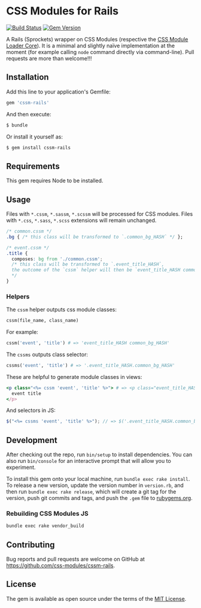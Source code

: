 # CSS Modules for Rails

[![Build Status](https://travis-ci.org/tomasc/cssm-rails.svg)](https://travis-ci.org/tomasc/cssm-rails) [![Gem Version](https://badge.fury.io/rb/cssm-rails.svg)](http://badge.fury.io/rb/cssm-rails)

A Rails (Sprockets) wrapper on CSS Modules (respective the [CSS Module Loader Core](https://github.com/css-modules/css-modules-loader-core)).
It is a minimal and slightly naïve implementation at the moment (for example calling `node` command directly via command-line). Pull requests are more than welcome!!!

## Installation

Add this line to your application's Gemfile:

```ruby
gem 'cssm-rails'
```

And then execute:

```sh
$ bundle
```

Or install it yourself as:

```sh
$ gem install cssm-rails
```

## Requirements

This gem requires Node to be installed.

## Usage

Files with `*.cssm`, `*.sassm`, `*.scssm` will be processed for CSS modules.
Files with `*.css`, `*.sass`, `*.scss` extensions will remain unchanged.

```css
/* common.cssm */
.bg { /* this class will be transformed to `.common_bg_HASH` */ };
```

```css
/* event.cssm */
.title {
  composes: bg from './common.cssm';
  /* this class will be transformed to `.event_title_HASH`,
  the outcome of the `cssm` helper will then be `event_title_HASH common_bg_HASH`
  */
}
```

### Helpers

The `cssm` helper outputs css module classes:

```ruby
cssm(file_name, class_name)
```

For example:

```ruby
cssm('event', 'title') # => 'event_title_HASH common_bg_HASH'
```

The `cssms` outputs class selector:

```ruby
cssms('event', 'title') # => '.event_title_HASH.common_bg_HASH'
```

These are helpful to generate module classes in views:

```ruby
<p class="<%= cssm 'event', 'title' %>"> # => <p class="event_title_HASH common_bg_HASH">
  event title
</p>
```

And selectors in JS:

```js
$("<%= cssms 'event', 'title' %>"); // => $('.event_title_HASH.common_bg_HASH')
```

## Development

After checking out the repo, run `bin/setup` to install dependencies. You can also run `bin/console` for an interactive prompt that will allow you to experiment.

To install this gem onto your local machine, run `bundle exec rake install`. To release a new version, update the version number in `version.rb`, and then run `bundle exec rake release`, which will create a git tag for the version, push git commits and tags, and push the `.gem` file to [rubygems.org](https://rubygems.org).

### Rebuilding CSS Modules JS

```sh
bundle exec rake vendor_build
```

## Contributing

Bug reports and pull requests are welcome on GitHub at https://github.com/css-modules/cssm-rails.

## License

The gem is available as open source under the terms of the [MIT License](http://opensource.org/licenses/MIT).

